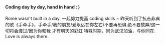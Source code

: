 #### Coding day by day, hand in hand : ) 
Rome wasn't built in a day. 一起努力提高 coding skills ~ 
昨天听到了抗击非典的歌《手牵手》，手牵手/我的朋友/爱永远在你左右/不要再恐惧 绝不要放弃/这一切将会渡过/因为你和我 才有明天的彩虹
特殊时期，同为武汉加油，与你同在. Love is always there. 
